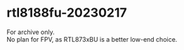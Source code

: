 # rtl8188fu-20230217
For archive only.  
No plan for FPV, as RTL873xBU is a better low-end choice.  
